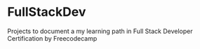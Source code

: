 # FullStackDev
Projects to document a my learning path in Full Stack Developer Certification by Freecodecamp

